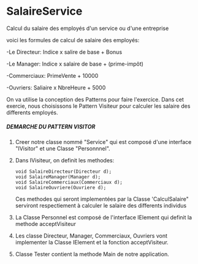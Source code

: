 # SalaireService

Calcul du salaire des employés d'un service ou d'une entreprise

voici les formules de calcul de salaire des employés:

-Le Directeur: Indice x salire de base + Bonus

-Le Manager: Indice x salaire de base + (prime-impôt)

-Commerciaux: PrimeVente + 10000

-Ouvriers: Saliaire x NbreHeure + 5000

On va utilise la conception des Patterns pour faire l'exercice. Dans cet exercie, 
nous choisissons le Pattern Visiteur pour calculer les salaire des differents employés.

#####   DEMARCHE DU PATTERN VISITOR   #####

 1) Creer notre classe nommé "Service" qui est composé d'une interface "IVisitor" et une Classe "Personnnel".
 
 2) Dans IVisiteur, on definit les methodes:
 
        void SalaireDirecteur(Directeur d);
        void SalaireManager(Manager d);
        void SalaireCommerciaux(Commerciaux d);
        void SalaireOuvriere(Ouvriere d);
        
    Ces methodes qui seront implementées par la Classe 'CalculSalaire" serviront respectiement à 
    calculer le salaire des differents individus
    
3) La Classe Personnel est composé de l'interface IElement qui definit la methode acceptVisiteur

4) Les classe Directeur, Manager, Commerciaux, Ouvriers vont implementer la Classe IElement et la fonction acceptVisiteur.

5) Classe Tester contient la methode Main de notre application.

